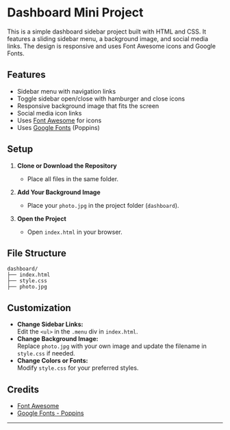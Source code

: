 # Dashboard Mini Project

This is a simple dashboard sidebar project built with HTML and CSS. It features a sliding sidebar menu, a background image, and social media links. The design is responsive and uses Font Awesome icons and Google Fonts.

## Features

- Sidebar menu with navigation links
- Toggle sidebar open/close with hamburger and close icons
- Responsive background image that fits the screen
- Social media icon links
- Uses [Font Awesome](https://fontawesome.com/) for icons
- Uses [Google Fonts](https://fonts.google.com/) (Poppins)

## Setup

1. **Clone or Download the Repository**
   - Place all files in the same folder.

2. **Add Your Background Image**
   - Place your `photo.jpg` in the project folder (`dashboard`).

3. **Open the Project**
   - Open `index.html` in your browser.

## File Structure

```
dashboard/
├── index.html
├── style.css
├── photo.jpg
```

## Customization

- **Change Sidebar Links:**  
  Edit the `<ul>` in the `.menu` div in `index.html`.
- **Change Background Image:**  
  Replace `photo.jpg` with your own image and update the filename in `style.css` if needed.
- **Change Colors or Fonts:**  
  Modify `style.css` for your preferred styles.

## Credits

- [Font Awesome](https://fontawesome.com/)
- [Google Fonts - Poppins](https://fonts.google.com/specimen/Poppins)

---

